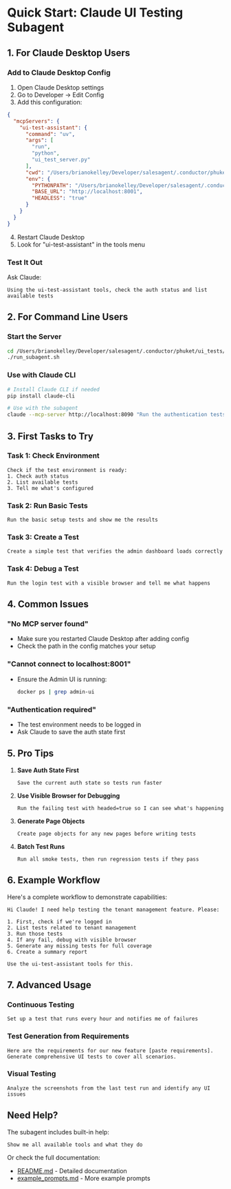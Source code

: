 # Quick Start: Claude UI Testing Subagent

## 1. For Claude Desktop Users

### Add to Claude Desktop Config

1. Open Claude Desktop settings
2. Go to Developer → Edit Config
3. Add this configuration:

```json
{
  "mcpServers": {
    "ui-test-assistant": {
      "command": "uv",
      "args": [
        "run",
        "python",
        "ui_test_server.py"
      ],
      "cwd": "/Users/brianokelley/Developer/salesagent/.conductor/phuket/ui_tests/claude_subagent",
      "env": {
        "PYTHONPATH": "/Users/brianokelley/Developer/salesagent/.conductor/phuket",
        "BASE_URL": "http://localhost:8001",
        "HEADLESS": "true"
      }
    }
  }
}
```

4. Restart Claude Desktop
5. Look for "ui-test-assistant" in the tools menu

### Test It Out

Ask Claude:
```
Using the ui-test-assistant tools, check the auth status and list available tests
```

## 2. For Command Line Users

### Start the Server

```bash
cd /Users/brianokelley/Developer/salesagent/.conductor/phuket/ui_tests/claude_subagent
./run_subagent.sh
```

### Use with Claude CLI

```bash
# Install Claude CLI if needed
pip install claude-cli

# Use with the subagent
claude --mcp-server http://localhost:8090 "Run the authentication tests"
```

## 3. First Tasks to Try

### Task 1: Check Environment
```
Check if the test environment is ready:
1. Check auth status
2. List available tests
3. Tell me what's configured
```

### Task 2: Run Basic Tests
```
Run the basic setup tests and show me the results
```

### Task 3: Create a Test
```
Create a simple test that verifies the admin dashboard loads correctly
```

### Task 4: Debug a Test
```
Run the login test with a visible browser and tell me what happens
```

## 4. Common Issues

### "No MCP server found"
- Make sure you restarted Claude Desktop after adding config
- Check the path in the config matches your setup

### "Cannot connect to localhost:8001"
- Ensure the Admin UI is running:
  ```bash
  docker ps | grep admin-ui
  ```

### "Authentication required"
- The test environment needs to be logged in
- Ask Claude to save the auth state first

## 5. Pro Tips

1. **Save Auth State First**
   ```
   Save the current auth state so tests run faster
   ```

2. **Use Visible Browser for Debugging**
   ```
   Run the failing test with headed=true so I can see what's happening
   ```

3. **Generate Page Objects**
   ```
   Create page objects for any new pages before writing tests
   ```

4. **Batch Test Runs**
   ```
   Run all smoke tests, then run regression tests if they pass
   ```

## 6. Example Workflow

Here's a complete workflow to demonstrate capabilities:

```
Hi Claude! I need help testing the tenant management feature. Please:

1. First, check if we're logged in
2. List tests related to tenant management  
3. Run those tests
4. If any fail, debug with visible browser
5. Generate any missing tests for full coverage
6. Create a summary report

Use the ui-test-assistant tools for this.
```

## 7. Advanced Usage

### Continuous Testing
```
Set up a test that runs every hour and notifies me of failures
```

### Test Generation from Requirements
```
Here are the requirements for our new feature [paste requirements].
Generate comprehensive UI tests to cover all scenarios.
```

### Visual Testing
```
Analyze the screenshots from the last test run and identify any UI issues
```

## Need Help?

The subagent includes built-in help:
```
Show me all available tools and what they do
```

Or check the full documentation:
- [README.md](README.md) - Detailed documentation
- [example_prompts.md](example_prompts.md) - More example prompts